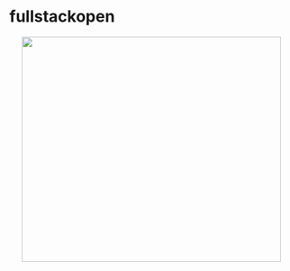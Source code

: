 # fullstackopen
<p align="center">
  <img width="460" height="400" src="https://studies.cs.helsinki.fi/stats/api/certificate/fullstackopen/en/e3ba7c1fa9edd251c91b396966fb9f72">
</p>
